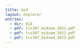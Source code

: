 ```yaml
---
title: mid
layout: explorer
entries:
  - dir: OLD
  - pdf: tcs307_midsem_2021.pdf
  - pdf: tcs307_midsem_2022.pdf
  - pdf: tcs307_midsem_2023.pdf
---
```

